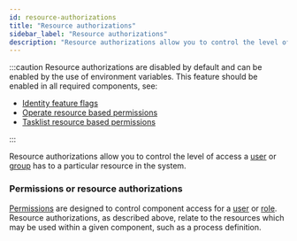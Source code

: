 ```yaml
---
id: resource-authorizations
title: "Resource authorizations"
sidebar_label: "Resource authorizations"
description: "Resource authorizations allow you to control the level of access a user, or group, has to a particular resource in the system."
---
```


:::caution
Resource authorizations are disabled by default and can be enabled by the use of environment variables. This feature should be enabled in all required components, see:

- [Identity feature flags](../../../../self-managed/identity/deployment/configuration-variables/#feature-flags)
- [Operate resource based permissions](../../../../self-managed/operate-deployment/operate-authentication/#resource-based-permissions)
- [Tasklist resource based permissions](../../../../self-managed/tasklist-deployment/tasklist-authentication/#resource-based-permissions)

:::

Resource authorizations allow you to control the level of access a [user](self-managed/concepts/access-control/users.md) or
[group](self-managed/concepts/access-control/groups.md) has to a particular resource in the system.

### Permissions or resource authorizations

[Permissions](self-managed/concepts/access-control/permissions.md) are designed to control component access for a
[user](self-managed/concepts/access-control/users.md) or [role](self-managed/concepts/access-control/roles.md). Resource
authorizations, as described above, relate to the resources which may be used within a given component, such as a process definition.
